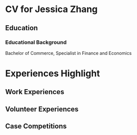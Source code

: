 # CV for Jessica Zhang 

## Education 
### Educational Background
Bachelor of Commerce, Specialist in Finance and Economics


# Experiences Highlight


## Work Experiences 

## Volunteer Experiences

## Case Competitions 

